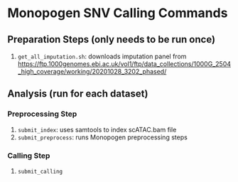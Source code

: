 # Monopogen SNV Calling Commands

## Preparation Steps (only needs to be run once)

1. `get_all_imputation.sh`: downloads imputation panel from https://ftp.1000genomes.ebi.ac.uk/vol1/ftp/data_collections/1000G_2504_high_coverage/working/20201028_3202_phased/

## Analysis (run for each dataset)

### Preprocessing Step 

1. `submit_index`: uses samtools to index scATAC.bam file
2. `submit_preprocess`: runs Monopogen preprocessing steps

### Calling Step

1. `submit_calling`
